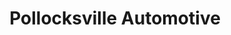 ---
title: "Pollocksville Automotive"
url: /pollocksville/pollocksville-automotive/
shop: Autowerkstatt
---